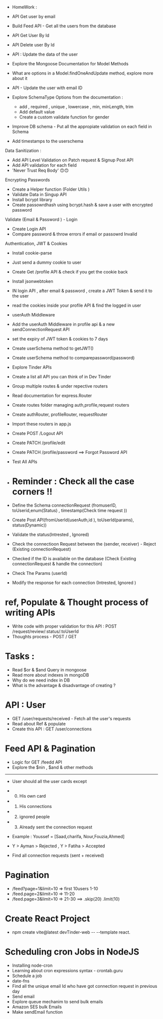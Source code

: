 - HomeWork : 

- API Get user by email 
- Build Feed API - Get all the users from the database 



- API Get User By Id 

- API Delete user By Id

- API : Update the data of the user 

- Explore the Mongoose Documentation for Model Methods 

- What are options in a Model.findOneAndUpdate method, explore more about it 

- API  - Update the user with email ID

- Explore SchemaType Options from the documentation  : 

    - add , required , unique , lowercase , min, minLength, trim      
    - Add default value 
    - Create a custom validate function for gender 

- Improve DB schema - Put all the appropiate  validation on each field in Schema 
- Add timestamps to the userschema 

Data Sanitization : 

- Add API Level Validation on Patch request & Signup Post API 
- Add API validation for each field 
- 'Never Trust Req Body' 🙃🙃




Encrypting Passwords

- Create a Helper function (Folder Utils )
- Validate Data in Singup API 
- Install bcrypt library 
- Create passowrdhash using bcrypt.hash & save a user with encrypted password 


Validate (Email & Password ) - Login 

- Create Login API 
- Compare password & throw errors if email or passowrd Invalid 



Authentication, JWT & Cookies 

- Install cookie-parse 
- Just send a dummy cookie to user 
- Create Get /profile API & check if you get the cookie back 
- Install jsonwebtoken 
- IN login API , after email & password , create a JWT Token & send it to the user 
- read the cookies inside your profile API & find the logged in user 

- userAuth Middleware 
- Add the userAuth Middleware in profile api & a new sendConnectionRequest API 
- set the expiry of JWT token & cookies to 7 days 


- Create userSchema method to getJWT()
- Create userSchema method to comparepassword(password)


- Explore Tinder APIs
- Create a list all API you can think of in  Dev Tinder 
- Group multiple routes & under repective routers 
- Read documentation for express.Router
- Create routes folder managing auth,profile,request routers
- Create authRouter, profileRouter, requestRouter
- Import these routers in app.js

- Create POST /Logout API
- Create PATCH /profile/edit 
- Create PATCH /profile/password   ==> Forgot Password API 
- Test All APIs

- # Reminder : Check all the case corners !!

- Define the Schema connectionRequest (fromuserID, toUserid,enum(Status) , timestamp(Check time request ))

- Create Post  API(fromUserId(userAuth,id ), toUserId(params), status(Dynamic))

- Validate the status(Intrested  , Ignored)
- Check the connectioon Request between the (sender, receiver) - Reject (Existing connectionRequest)

- Checked if the ID is available on the database (Check Existing connectionRequest & handle the connection)

- Check The Params (userId)

- Modify the response for each connection (Intrested, Ignored )

# ref, Populate & Thought process of writing APIs

- Write code with proper validation for this API : POST /request/review/:status/:toUserId
- Thoughts process - POST /  GET


# Tasks : 
- Read $or & $and Query in mongoose 
- Read more about indexes in mongoDB 
- Why do we need index in DB 
- What is the advantage & disadvantage of creating ? 


# API : User

- GET /user/requests/received - Fetch all the user's requests
- Read about Ref & populate
- Create this API :  GET /user/connections

# Feed API & Pagination

- Logic for GET /feedd API 
- Explore the $nin , $and  & other methods 

----- -------- -------- ----------- ---------- ----- 
-  User should all the user cards except 
- 0. His own card 
- 1. His connections 

- 2. ignored people 

- 3. Already sent the connection request 


-  Example : Youssef = [Saad,charifa, Nour,Fouzia,Ahmed] 

- Y > Ayman  > Rejected , Y > Fatiha  > Accepted

-  Find all connection requests (sent + received)


# Pagination

- /feed?page=1&limit=10 => first 10users 1-10
- /feed.page=2&limit=10 => 11-20
- /feed.page=3&limit=10 => 21-30 ==> .skip(20) .limit(10)



# Create React Project 

- npm create vite@latest devTinder-web -- --template react.



# Scheduling cron  Jobs in NodeJS

- Installing node-cron 
- Learning about cron expressions syntax - crontab.guru
- Schedule a job
- date-fns 
- Find all the unique email Id who have got connection request in previous day 
- Send email 
- Explore queue mechanim to send bulk emails 
- Amazon SES bulk Emails 
- Make sendEmail function